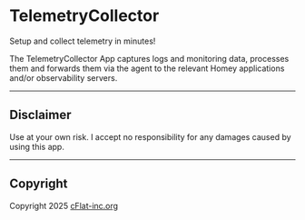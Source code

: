 # TelemetryCollector

Setup and collect telemetry in minutes!

The TelemetryCollector App captures logs and monitoring data, processes them and forwards them via the agent to the relevant Homey applications and/or observability servers.

---

## Disclaimer

Use at your own risk. I accept no responsibility for any damages caused by using this app.

---

## Copyright

Copyright 2025 [cFlat-inc.org](https://cFlat-inc.org)
